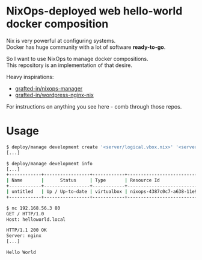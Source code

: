 # NixOps-deployed web hello-world docker composition 
Nix is very powerful at configuring systems.  
Docker has huge community with a lot of software **ready-to-go**.  

So I want to use NixOps to manage docker compositions.  
This repository is an implementation of that desire.  

Heavy inspirations:
- [grafted-in/nixops-manager](https://github.com/grafted-in/nixops-manager/)  
- [grafted-in/wordpress-nginx-nix](https://github.com/grafted-in/wordpress-nginx-nix/)  

For instructions on anything you see here - comb through those repos.  

# Usage
```bash
$ deploy/manage development create '<server/logical.vbox.nix>' '<server/physical.vbox.nix>'
[...]

$ deploy/manage development info
[...]
+------------+-----------------+------------+--------------------------------------------------------+--------------+
| Name       |      Status     | Type       | Resource Id                                            | IP address   |
+------------+-----------------+------------+--------------------------------------------------------+--------------+
| untitled   | Up / Up-to-date | virtualbox | nixops-4387c0c7-a638-11e9-a85a-0242c94800a9-fuchsia    | 192.168.56.3 |
+------------+-----------------+------------+--------------------------------------------------------+--------------+

$ nc 192.168.56.3 80
GET / HTTP/1.0
Host: helloworld.local

HTTP/1.1 200 OK
Server: nginx
[...]

Hello World
```